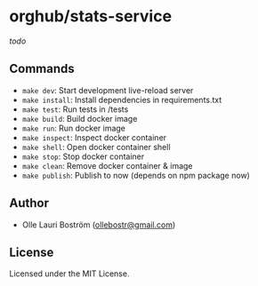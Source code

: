 # orghub/stats-service
_todo_


Commands
--------
- `make dev`: Start development live-reload server
- `make install`: Install dependencies in requirements.txt
- `make test`: Run tests in /tests
- `make build`: Build docker image
- `make run`: Run docker image
- `make inspect`: Inspect docker container
- `make shell`: Open docker container shell
- `make stop`: Stop docker container
- `make clean`: Remove docker container & image
- `make publish`: Publish to now (depends on npm package now)


Author
------
* Olle Lauri Boström (ollebostr@gmail.com)


License
-------
Licensed under the MIT License.
